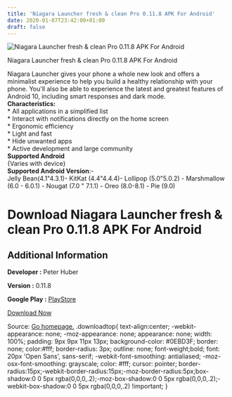 ```yaml
---
title: 'Niagara Launcher fresh & clean Pro 0.11.8 APK For Android'
date: 2020-01-07T23:42:00+01:00
draft: false
---
```


![Niagara Launcher fresh & clean Pro 0.11.8 APK For Android](https://i1.wp.com/apkhome.net/wp-content/uploads/2020/01/Niagara-Launcher-fresh-clean-Pro-0.11.8.png "Niagara Launcher fresh & clean Pro 0.11.8 APK For Android")

  

Niagara Launcher fresh & clean Pro 0.11.8 APK For Android

Niagara Launcher gives your phone a whole new look and offers a minimalist experience to help you build a healthy relationship with your phone. You'll also be able to experience the latest and greatest features of Android 10, including smart responses and dark mode.  
**Characteristics:**  
\* All applications in a simplified list  
\* Interact with notifications directly on the home screen  
\* Ergonomic efficiency  
\* Light and fast  
\* Hide unwanted apps  
\* Active development and large community  
**Supported Android**  
{Varies with device}  
**Supported Android Version**:-  
Jelly Bean(4.1"4.3.1)- KitKat (4.4"4.4.4)- Lollipop (5.0"5.0.2) - Marshmallow (6.0 - 6.0.1) - Nougat (7.0 " 7.1.1) - Oreo (8.0-8.1) - Pie (9.0)

Download Niagara Launcher fresh & clean Pro 0.11.8 APK For Android
==================================================================

Additional Information
----------------------

**Developer :** Peter Huber

**Version :** 0.11.8

**Google Play :** [PlayStore](https://play.google.com/store/apps/details?id=bitpit.launcher)

  

[Download Now](https://store4app.co/post/niagara-launcher-fresh-amp-clean-pro-0-11-8-apk-for-android_1578429578)

  
Source: [Go homepage.](https://store4app.co/post/niagara-launcher-fresh-amp-clean-pro-0-11-8-apk-for-android_1578429578) .downloadtop{ text-align:center; -webkit-appearance: none; -moz-appearance: none; appearance: none; width: 100%; padding: 9px 9px 11px 13px; background-color: #0EBD3F; border: none; color:#fff; border-radius: 3px; outline: none; font-weight;bold; font: 20px 'Open Sans', sans-serif; -webkit-font-smoothing: antialiased; -moz-osx-font-smoothing: grayscale; color: #fff; cursor: pointer; border-radius:15px;-webkit-border-radius:15px;-moz-border-radius:5px;box-shadow:0 0 5px rgba(0,0,0,.2);-moz-box-shadow:0 0 5px rgba(0,0,0,.2);-webkit-box-shadow:0 0 5px rgba(0,0,0,.2) !important; }